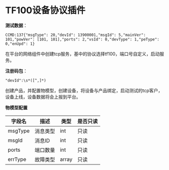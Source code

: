 # TF100设备协议插件

**测试数据**：
```
CCMD:137{"msgType": 20,"devId": 13900001,"msgId": 5,"mainVer": 101,"powVer": [101, 101],"ports": 2,"vsId": 0,"devType": 1,"peType": 0,"enUpd": 1}
```

在平台的网络组件中创建tcp服务，基中的协议选择tf100，端口号自定义，启动服务。

**注册码包**：
```
"devId":\s*([^,]*)
```

创建产品，并配置物模型，创建设备，将设备与产品绑定，启动测试的tcp客户，设备上线，设备数据将会上报到平台。

**物模型配置**

| 字段名   | 描述   | 类型   | 是否只读 |
|----------|--------|--------|---------|
| msgType  | 消息类型 | int  | 只读  |
| msgId    | 消息ID | int  | 只读  |
| ports    | 端口数量 | int  | 只读  |
| errType  | 故障类型 | array | 只读  |